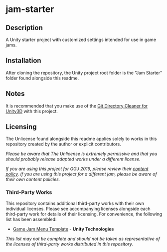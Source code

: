 # jam-starter

## Description
A Unity starter project with customized settings intended for use in game jams.

## Installation
After cloning the repository, the Unity project root folder is the "Jam Starter" folder found alongside this readme.

## Notes
It is recommended that you make use of the [Git Directory Cleaner for Unity3D](https://github.com/strich/git-dir-cleaner-for-unity3d) with this project.

## Licensing
The Unlicense found alongside this readme applies solely to works in this repository created by the author or explicit contributors.

_Please be aware that The Unlicense is extremely permissive and that you should probably release adapted works under a different license._

_If you are using this project for GGJ 2019, please review their [content policy](https://globalgamejam.org/legal-policies). If you are using this project for a different jam, please be aware of their own content policies._

### Third-Party Works
This repository contains additional third-party works with their own individual licenses. Please see accompanying licenses alongside each third-party work for details of their licensing. For convenience, the following list has been assembled:

* [Game Jam Menu Template](https://assetstore.unity.com/packages/essentials/game-jam-menu-template-40465) - **Unity Technologies**

_This list may not be complete and should not be taken as representative of the licenses of third-party works distributed in this repository._

